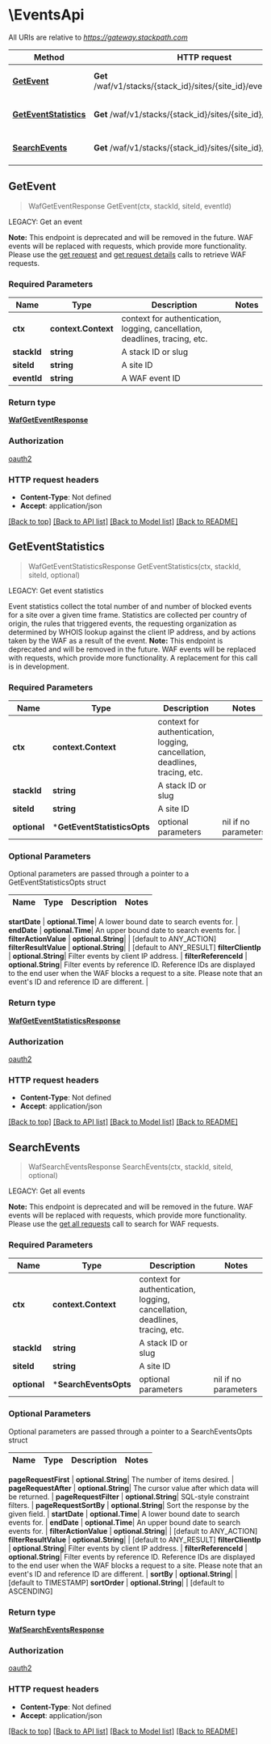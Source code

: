 # \EventsApi

All URIs are relative to *https://gateway.stackpath.com*

Method | HTTP request | Description
------------- | ------------- | -------------
[**GetEvent**](EventsApi.md#GetEvent) | **Get** /waf/v1/stacks/{stack_id}/sites/{site_id}/events/{event_id} | LEGACY: Get an event
[**GetEventStatistics**](EventsApi.md#GetEventStatistics) | **Get** /waf/v1/stacks/{stack_id}/sites/{site_id}/event_stats | LEGACY: Get event statistics
[**SearchEvents**](EventsApi.md#SearchEvents) | **Get** /waf/v1/stacks/{stack_id}/sites/{site_id}/events | LEGACY: Get all events



## GetEvent

> WafGetEventResponse GetEvent(ctx, stackId, siteId, eventId)

LEGACY: Get an event

**Note:** This endpoint is deprecated and will be removed in the future. WAF events will be replaced with requests, which provide more functionality. Please use the [get request](ref:getrequest) and [get request details](ref:getrequestdetails) calls to retrieve WAF requests.

### Required Parameters


Name | Type | Description  | Notes
------------- | ------------- | ------------- | -------------
**ctx** | **context.Context** | context for authentication, logging, cancellation, deadlines, tracing, etc.
**stackId** | **string**| A stack ID or slug | 
**siteId** | **string**| A site ID | 
**eventId** | **string**| A WAF event ID | 

### Return type

[**WafGetEventResponse**](wafGetEventResponse.md)

### Authorization

[oauth2](../README.md#oauth2)

### HTTP request headers

- **Content-Type**: Not defined
- **Accept**: application/json

[[Back to top]](#) [[Back to API list]](../README.md#documentation-for-api-endpoints)
[[Back to Model list]](../README.md#documentation-for-models)
[[Back to README]](../README.md)


## GetEventStatistics

> WafGetEventStatisticsResponse GetEventStatistics(ctx, stackId, siteId, optional)

LEGACY: Get event statistics

Event statistics collect the total number of and number of blocked events for a site over a given time frame. Statistics are collected per country of origin, the rules that triggered events, the requesting organization as determined by WHOIS lookup against the client IP address, and by actions taken by the WAF as a result of the event.  **Note:** This endpoint is deprecated and will be removed in the future. WAF events will be replaced with requests, which provide more functionality. A replacement for this call is in development.

### Required Parameters


Name | Type | Description  | Notes
------------- | ------------- | ------------- | -------------
**ctx** | **context.Context** | context for authentication, logging, cancellation, deadlines, tracing, etc.
**stackId** | **string**| A stack ID or slug | 
**siteId** | **string**| A site ID | 
 **optional** | ***GetEventStatisticsOpts** | optional parameters | nil if no parameters

### Optional Parameters

Optional parameters are passed through a pointer to a GetEventStatisticsOpts struct


Name | Type | Description  | Notes
------------- | ------------- | ------------- | -------------


 **startDate** | **optional.Time**| A lower bound date to search events for. | 
 **endDate** | **optional.Time**| An upper bound date to search events for. | 
 **filterActionValue** | **optional.String**|  | [default to ANY_ACTION]
 **filterResultValue** | **optional.String**|  | [default to ANY_RESULT]
 **filterClientIp** | **optional.String**| Filter events by client IP address. | 
 **filterReferenceId** | **optional.String**| Filter events by reference ID. Reference IDs are displayed to the end user when the WAF blocks a request to a site. Please note that an event&#39;s ID and reference ID are different. | 

### Return type

[**WafGetEventStatisticsResponse**](wafGetEventStatisticsResponse.md)

### Authorization

[oauth2](../README.md#oauth2)

### HTTP request headers

- **Content-Type**: Not defined
- **Accept**: application/json

[[Back to top]](#) [[Back to API list]](../README.md#documentation-for-api-endpoints)
[[Back to Model list]](../README.md#documentation-for-models)
[[Back to README]](../README.md)


## SearchEvents

> WafSearchEventsResponse SearchEvents(ctx, stackId, siteId, optional)

LEGACY: Get all events

**Note:** This endpoint is deprecated and will be removed in the future. WAF events will be replaced with requests, which provide more functionality. Please use the [get all requests](ref:getrequests) call to search for WAF requests.

### Required Parameters


Name | Type | Description  | Notes
------------- | ------------- | ------------- | -------------
**ctx** | **context.Context** | context for authentication, logging, cancellation, deadlines, tracing, etc.
**stackId** | **string**| A stack ID or slug | 
**siteId** | **string**| A site ID | 
 **optional** | ***SearchEventsOpts** | optional parameters | nil if no parameters

### Optional Parameters

Optional parameters are passed through a pointer to a SearchEventsOpts struct


Name | Type | Description  | Notes
------------- | ------------- | ------------- | -------------


 **pageRequestFirst** | **optional.String**| The number of items desired. | 
 **pageRequestAfter** | **optional.String**| The cursor value after which data will be returned. | 
 **pageRequestFilter** | **optional.String**| SQL-style constraint filters. | 
 **pageRequestSortBy** | **optional.String**| Sort the response by the given field. | 
 **startDate** | **optional.Time**| A lower bound date to search events for. | 
 **endDate** | **optional.Time**| An upper bound date to search events for. | 
 **filterActionValue** | **optional.String**|  | [default to ANY_ACTION]
 **filterResultValue** | **optional.String**|  | [default to ANY_RESULT]
 **filterClientIp** | **optional.String**| Filter events by client IP address. | 
 **filterReferenceId** | **optional.String**| Filter events by reference ID. Reference IDs are displayed to the end user when the WAF blocks a request to a site. Please note that an event&#39;s ID and reference ID are different. | 
 **sortBy** | **optional.String**|  | [default to TIMESTAMP]
 **sortOrder** | **optional.String**|  | [default to ASCENDING]

### Return type

[**WafSearchEventsResponse**](wafSearchEventsResponse.md)

### Authorization

[oauth2](../README.md#oauth2)

### HTTP request headers

- **Content-Type**: Not defined
- **Accept**: application/json

[[Back to top]](#) [[Back to API list]](../README.md#documentation-for-api-endpoints)
[[Back to Model list]](../README.md#documentation-for-models)
[[Back to README]](../README.md)

